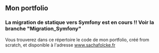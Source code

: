 ## Mon portfolio

### La migration de statique vers Symfony est en cours !! Voir la branche "Migration_Symfony"

Vous trouverez dans ce répertoire le code de mon portfolio, créé from scratch, et disponible à l'adresse www.sachafolcke.fr
